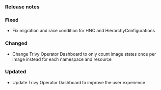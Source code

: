### Release notes

### Fixed

- Fix migration and race condition for HNC and HierarchyConfigurations

### Changed

- Change Trivy Operator Dashboard to only count image states once per image instead for each namespace and resource

### Updated

- Update Trivy Operator Dashboard to improve the user experience
